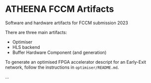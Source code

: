# ATHEENA FCCM Artifacts
Software and hardware artifacts for FCCM submission 2023

There are three main artifacts:
- Optimiser
- HLS backend
- Buffer Hardware Component (and generation)

To generate an optimised FPGA accelerator descript for an Early-Exit network, follow the instructions in `optimiser/README.md`.

...
